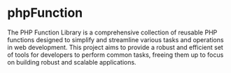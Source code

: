# phpFunction

The PHP Function Library is a comprehensive collection of reusable PHP functions designed to simplify and streamline various tasks and operations in web development. This project aims to provide a robust and efficient set of tools for developers to perform common tasks, freeing them up to focus on building robust and scalable applications.
